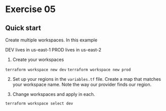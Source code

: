 # Exercise 05
## Quick start


Create multiple workspaces. In this example

DEV lives in us-east-1
PROD lives in us-east-2

1. Create your workspaces

`terraform workspace new dev`
`terraform workspace new prod`

2. Set up your regions in the `variables.tf` file. 
Create a map that matches your workspace name.
Note the way our provider finds our region.

3. Change workspaces and apply in each.

`terraform workspace select dev`